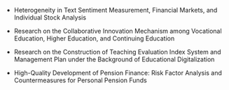 - Heterogeneity in Text Sentiment Measurement, Financial Markets, and Individual Stock Analysis

- Research on the Collaborative Innovation Mechanism among Vocational Education, Higher Education, and Continuing Education
  
- Research on the Construction of Teaching Evaluation Index System and Management Plan under the Background of Educational Digitalization

- High-Quality Development of Pension Finance: Risk Factor Analysis and Countermeasures for Personal Pension Funds
